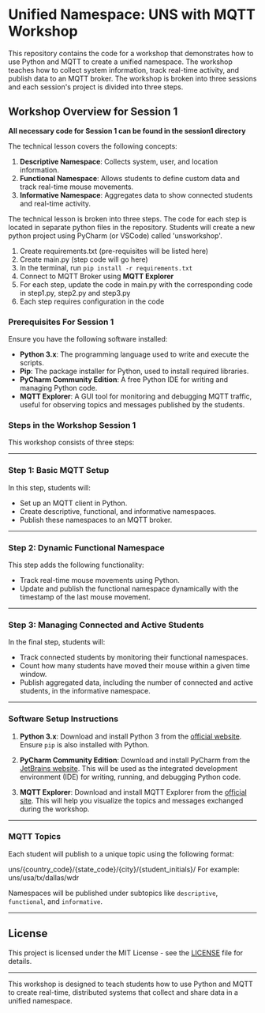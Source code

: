 # Unified Namespace: UNS with MQTT Workshop

This repository contains the code for a workshop that demonstrates how to use Python and MQTT to create a unified namespace. The workshop teaches how to collect system information, track real-time activity, and publish data to an MQTT broker. The workshop is broken into three sessions and each session's project is divided into three steps.

## Workshop Overview for Session 1

**All necessary code for Session 1 can be found in the session1 directory**

The technical lesson covers the following concepts:

1. **Descriptive Namespace**: Collects system, user, and location information.
2. **Functional Namespace**: Allows students to define custom data and track real-time mouse movements.
3. **Informative Namespace**: Aggregates data to show connected students and real-time activity.

The technical lesson is broken into three steps.  The code for each step is located in separate python files in the repository.  Students will create a new python project using PyCharm (or VSCode) called 'unsworkshop'.  

1. Create requirements.txt (pre-requisites will be listed here)
2. Create main.py (step code will go here)
3. In the terminal, run ```pip install -r requirements.txt```
4. Connect to MQTT Broker using **MQTT Explorer**
5. For each step, update the code in main.py with the corresponding code in step1.py, step2.py and step3.py
6. Each step requires configuration in the code

### Prerequisites For Session 1

Ensure you have the following software installed:

- **Python 3.x**: The programming language used to write and execute the scripts.
- **Pip**: The package installer for Python, used to install required libraries.
- **PyCharm Community Edition**: A free Python IDE for writing and managing Python code.
- **MQTT Explorer**: A GUI tool for monitoring and debugging MQTT traffic, useful for observing topics and messages published by the students.

### Steps in the Workshop Session 1

This workshop consists of three steps:

---

### Step 1: Basic MQTT Setup

In this step, students will:

- Set up an MQTT client in Python.
- Create descriptive, functional, and informative namespaces.
- Publish these namespaces to an MQTT broker.

---

### Step 2: Dynamic Functional Namespace

This step adds the following functionality:

- Track real-time mouse movements using Python.
- Update and publish the functional namespace dynamically with the timestamp of the last mouse movement.

---

### Step 3: Managing Connected and Active Students

In the final step, students will:

- Track connected students by monitoring their functional namespaces.
- Count how many students have moved their mouse within a given time window.
- Publish aggregated data, including the number of connected and active students, in the informative namespace.

---

### Software Setup Instructions

1. **Python 3.x**: Download and install Python 3 from the [official website](https://www.python.org/downloads/). Ensure `pip` is also installed with Python.

2. **PyCharm Community Edition**: Download and install PyCharm from the [JetBrains website](https://www.jetbrains.com/pycharm/download/). This will be used as the integrated development environment (IDE) for writing, running, and debugging Python code.

3. **MQTT Explorer**: Download and install MQTT Explorer from the [official site](https://mqtt-explorer.com/). This will help you visualize the topics and messages exchanged during the workshop.

---

### MQTT Topics

Each student will publish to a unique topic using the following format:

uns/{country_code}/{state_code}/{city}/{student_initials}/
For example: uns/usa/tx/dallas/wdr


Namespaces will be published under subtopics like `descriptive`, `functional`, and `informative`.

---

## License

This project is licensed under the MIT License - see the [LICENSE](LICENSE) file for details.

---

This workshop is designed to teach students how to use Python and MQTT to create real-time, distributed systems that collect and share data in a unified namespace.

